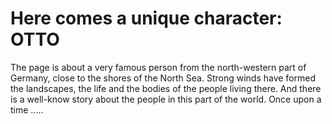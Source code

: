 # Here comes a unique character: OTTO
The page is about a very famous person from the north-western part of Germany, close to the shores of the North Sea. Strong winds have formed the landscapes, the life and the bodies of the people living there. And there is a well-know story about the people in this part of the world. Once upon a time .....
